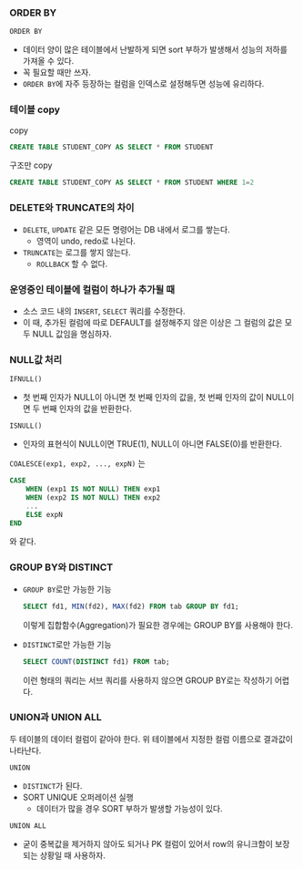 ### ORDER BY
`ORDER BY`
- 데이터 양이 많은 테이블에서 난발하게 되면 sort 부하가 발생해서 성능의 저하를 가져올 수 있다.
- 꼭 필요할 때만 쓰자.
- `ORDER BY`에 자주 등장하는 컬럼을 인덱스로 설정해두면 성능에 유리하다.

### 테이블 copy
copy
```sql
CREATE TABLE STUDENT_COPY AS SELECT * FROM STUDENT
```

구조만 copy
```sql
CREATE TABLE STUDENT_COPY AS SELECT * FROM STUDENT WHERE 1=2
```

### DELETE와 TRUNCATE의 차이
- `DELETE`, `UPDATE` 같은 모든 명령어는 DB 내에서 로그를 쌓는다.
  - 영역이 undo, redo로 나뉜다.
- `TRUNCATE`는 로그를 쌓지 않는다.
  - `ROLLBACK` 할 수 없다.

### 운영중인 테이블에 컬럼이 하나가 추가될 때 
- 소스 코드 내의 `INSERT`, `SELECT` 쿼리를 수정한다.
- 이 때, 추가된 컬럼에 따로 DEFAULT를 설정해주지 않은 이상은 그 컬럼의 값은 모두 NULL 값임을 명심하자.

### NULL값 처리
`IFNULL()`
- 첫 번째 인자가 NULL이 아니면 첫 번째 인자의 값을, 첫 번째 인자의 값이 NULL이면 두 번째 인자의 값을 반환한다. 

`ISNULL()`
- 인자의 표현식이 NULL이면 TRUE(1), NULL이 아니면 FALSE(0)를 반환한다.

`COALESCE(exp1, exp2, ..., expN)` 
는
```sql 
CASE
    WHEN (exp1 IS NOT NULL) THEN exp1
    WHEN (exp2 IS NOT NULL) THEN exp2
    ...
    ELSE expN
END
```
와 같다.


### GROUP BY와 DISTINCT
- `GROUP BY`로만 가능한 기능
    ```sql 
    SELECT fd1, MIN(fd2), MAX(fd2) FROM tab GROUP BY fd1;
    ```
    이렇게 집합함수(Aggregation)가 필요한 경우에는 GROUP BY를 사용해야 한다.

- `DISTINCT`로만 가능한 기능
    ```sql
    SELECT COUNT(DISTINCT fd1) FROM tab;
    ```
    이런 형태의 쿼리는 서브 쿼리를 사용하지 않으면 GROUP BY로는 작성하기 어렵다.

### UNION과 UNION ALL  
두 테이블의 데이터 컬럼이 같아야 한다.
위 테이블에서 지정한 컬럼 이름으로 결과값이 나타난다.

`UNION`
- `DISTINCT`가 된다.
- SORT UNIQUE 오퍼레이션 실행
  - 데이터가 많을 경우 SORT 부하가 발생할 가능성이 있다.

`UNION ALL`
- 굳이 중복값을 제거하지 않아도 되거나 PK 컬럼이 있어서 row의 유니크함이 보장되는 상황일 때 사용하자.


<!-- MINUS, INTERSECT -->